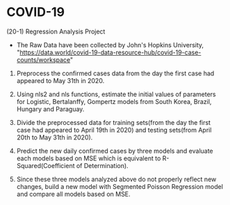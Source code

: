 # COVID-19
(20-1) Regression Analysis Project

- The Raw Data have been collected by John's Hopkins University, "https://data.world/covid-19-data-resource-hub/covid-19-case-counts/workspace"

1) Preprocess the confirmed cases data from the day the first case had appeared to May 31th in 2020.

2) Using nls2 and nls functions, estimate the initial values of parameters for Logistic, Bertalanffy, Gompertz models from South Korea, Brazil, Hungary and Paraguay.

3) Divide the preprocessed data for training sets(from the day the first case had appeared to April 19th in 2020) and testing sets(from April 20th to May 31th in 2020).

4) Predict the new daily confirmed cases by three models and evaluate each models based on MSE which is equivalent to R-Squared(Coefficient of Determination).

5) Since these three models analyzed above do not properly reflect new changes, build a new model with Segmented Poisson Regression model and compare all models based on MSE.
